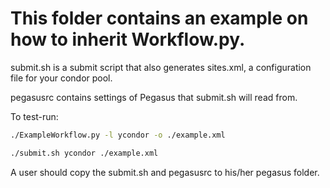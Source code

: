 # This folder contains an example on how to inherit Workflow.py.


submit.sh is a submit script that also generates sites.xml, a configuration file for your condor pool.

pegasusrc contains settings of Pegasus that submit.sh will read from.

To test-run:

```bash
./ExampleWorkflow.py -l ycondor -o ./example.xml

./submit.sh ycondor ./example.xml
```

A user should copy the submit.sh and pegasusrc to his/her pegasus folder.
